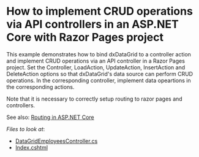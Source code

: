 # How to implement CRUD operations via API controllers in an ASP.NET Core with Razor Pages project

This example demonstrates how to bind dxDataGrid to a controller action and implement CRUD operations via an API controller in a Razor Pages project.
Set the Controller, LoadAction, UpdateAction, InsertAction and DeleteAction options so that dxDataGrid's data source can perform CRUD operations. In the corresponding controller, implement data opeartions in the corresponding actions.

Note that it is necessary to correctly setup routing to razor pages and controllers.

See also: [Routing in ASP.NET Core](https://docs.microsoft.com/en-us/aspnet/core/fundamentals/routing?view=aspnetcore-3.1)

<!-- default file list -->
*Files to look at*:

* [DataGridEmployeesController.cs](./CS/CS/Controllers/DataGridEmployeesController.cs)
* [Index.cshtml](./CS/CS/Pages/Index.cshtml)

<!-- default file list end -->